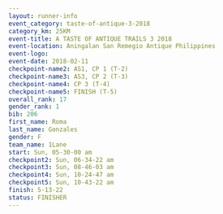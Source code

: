 ```yaml
---
layout: runner-info 
event_category: taste-of-antique-3-2018 
category_km: 25KM 
event-title: A TASTE OF ANTIQUE TRAILS 3 2018 
event-location: Aningalan San Remegio Antique Philippines 
event-logo: 
event-date: 2018-02-11 
checkpoint-name2: AS1, CP 1 (T-2) 
checkpoint-name3: AS3, CP 2 (T-3) 
checkpoint-name4: CP 3 (T-4) 
checkpoint-name5: FINISH (T-5) 
overall_rank: 17
gender_rank: 1
bib: 206
first_name: Roma
last_name: Gonzales
gender: F
team_name: 1Lane
start: Sun, 05-30-00 am
checkpoint2: Sun, 06-34-22 am
checkpoint3: Sun, 08-46-03 am
checkpoint4: Sun, 10-24-47 am
checkpoint5: Sun, 10-43-22 am
finish: 5-13-22
status: FINISHER
---
```

